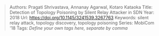 > Authors: Pragati Shrivastava, Annanay Agarwal, Kotaro Kataoka
> Title: Detection of Topology Poisoning by Silent Relay Attacker in SDN
> Year: 2018
> Url: https://doi.org/10.1145/3241539.3267763
> Keywords: silent relay attack, topology discovery, topology poisoning
> Series: MobiCom '18
> Tags: *Define your own tags here, separate by comma*